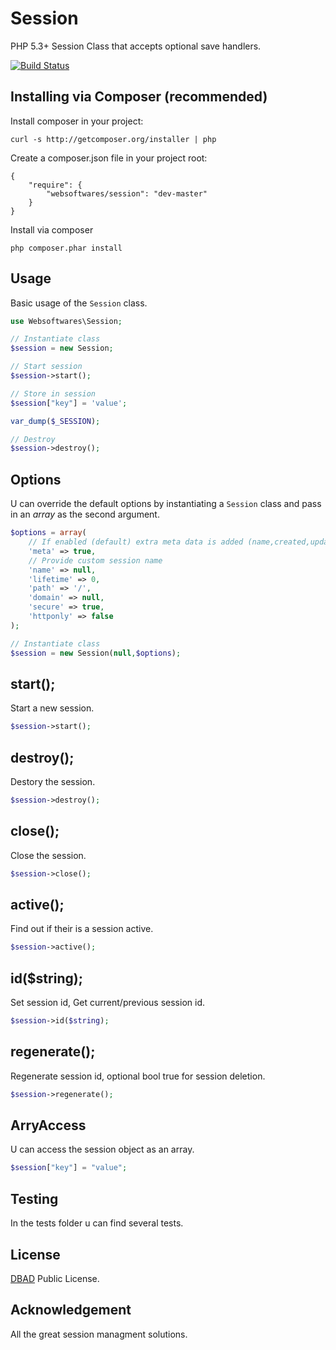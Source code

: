 # Session
PHP 5.3+ Session Class that accepts optional save handlers.

[![Build Status](https://api.travis-ci.org/websoftwares/Session.png)](https://travis-ci.org/websoftwares/Session)

## Installing via Composer (recommended)

Install composer in your project:
```
curl -s http://getcomposer.org/installer | php
```

Create a composer.json file in your project root:
```
{
    "require": {
        "websoftwares/session": "dev-master"
    }
}
```
Install via composer
```
php composer.phar install
```

## Usage
Basic usage of the `Session` class.

```php
use Websoftwares\Session;

// Instantiate class
$session = new Session;

// Start session
$session->start();

// Store in session
$session["key"] = 'value';

var_dump($_SESSION);

// Destroy
$session->destroy();
```
## Options
U can override the default options by instantiating a `Session` class and pass in an _array_ as the second argument.

```php
$options = array(
    // If enabled (default) extra meta data is added (name,created,updated)
    'meta' => true,
    // Provide custom session name
    'name' => null,
    'lifetime' => 0,
    'path' => '/',
    'domain' => null,
    'secure' => true,
    'httponly' => false
);

// Instantiate class
$session = new Session(null,$options);

```
## start();
Start a new session.
```php
$session->start();
```

## destroy();
Destory the session.
```php
$session->destroy();
```

## close();
Close the session.
```php
$session->close();
```

## active();
Find out if their is a session active.
```php
$session->active();
```

## id($string);
Set session id, Get current/previous session id.
```php
$session->id($string);
```

## regenerate();
Regenerate session id, optional bool true for session deletion.
```php
$session->regenerate();
```

## ArryAccess
U can access the session object as an array.
```php
$session["key"] = "value";
```

## Testing
In the tests folder u can find several tests.

## License
[DBAD](http://www.dbad-license.org/ "DBAD") Public License.

## Acknowledgement
All the great session managment solutions.